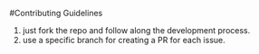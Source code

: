 #Contributing Guidelines
1. just fork the repo and follow along the development process.
2. use a specific branch for creating a PR for each issue. 
